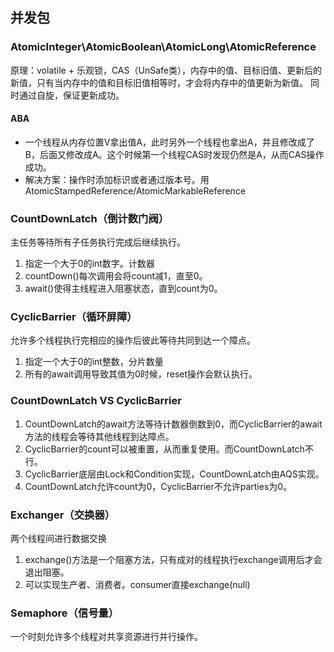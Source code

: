 ## 并发包

### AtomicInteger\AtomicBoolean\AtomicLong\AtomicReference

原理：volatile + 乐观锁，CAS（UnSafe类），内存中的值、目标旧值、更新后的新值，只有当内存中的值和目标旧值相等时，才会将内存中的值更新为新值。
同时通过自旋，保证更新成功。

#### ABA
- 一个线程从内存位置V拿出值A，此时另外一个线程也拿出A，并且修改成了B，后面又修改成A。这个时候第一个线程CAS时发现仍然是A，从而CAS操作成功。
- 解决方案：操作时添加标识或者通过版本号。用AtomicStampedReference/AtomicMarkableReference

### CountDownLatch（倒计数门阀）

主任务等待所有子任务执行完成后继续执行。

1. 指定一个大于0的int数字。计数器
1. countDown()每次调用会将count减1，直至0。
1. await()使得主线程进入阻塞状态，直到count为0。

### CyclicBarrier（循环屏障）

允许多个线程执行完相应的操作后彼此等待共同到达一个障点。

1. 指定一个大于0的int整数，分片数量
1. 所有的await调用导致其值为0时候，reset操作会默认执行。

### CountDownLatch VS CyclicBarrier
1. CountDownLatch的await方法等待计数器倒数到0，而CyclicBarrier的await方法的线程会等待其他线程到达障点。
1. CyclicBarrier的count可以被重置，从而重复使用。而CountDownLatch不行。
1. CyclicBarrier底层由Lock和Condition实现，CountDownLatch由AQS实现。
1. CountDownLatch允许count为0，CyclicBarrier不允许parties为0。

### Exchanger（交换器）

两个线程间进行数据交换

1. exchange()方法是一个阻塞方法，只有成对的线程执行exchange调用后才会退出阻塞。
1. 可以实现生产者、消费者。consumer直接exchange(null)

### Semaphore（信号量）

一个时刻允许多个线程对共享资源进行并行操作。